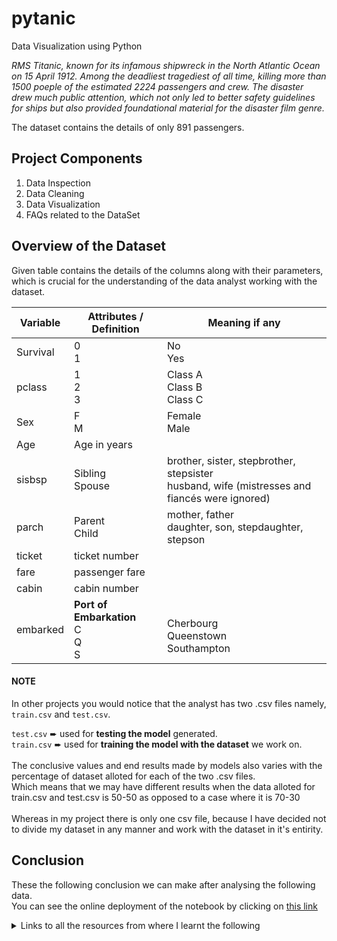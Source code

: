 # pytanic
Data Visualization using Python

*RMS Titanic, known for its infamous shipwreck in the North Atlantic Ocean on 15 April 1912. Among the deadliest tragediest of all time, killing more than 1500 poeple of the estimated 2224 passengers and crew. The disaster drew much public attention, which not only led to better safety guidelines for ships but also provided foundational material for the disaster film genre.*

The dataset contains the details of only 891 passengers.

## Project Components
1. Data Inspection
2. Data Cleaning
3. Data Visualization
4. FAQs related to the DataSet 

## Overview of the Dataset
Given table contains the details of the columns along with their parameters, which is crucial for the understanding of the data analyst working with the dataset.

| Variable| Attributes / Definition | Meaning if any |
|-|-|-|
| Survival| 0<br>1 | No<br>Yes |
| pclass | 1<br>2<br>3 | Class A<br>Class B<br>Class C<br> |
| Sex | F<br>M | Female<br>Male |
| Age | Age in years| |
| sisbsp | Sibling<br>Spouse  | brother, sister, stepbrother, stepsister<br>husband, wife (mistresses and fiancés were ignored) |
| parch | Parent<br>Child  | mother, father<br>daughter, son, stepdaughter, stepson |
| ticket | ticket number |
| fare | passenger fare |
| cabin | cabin number |
| embarked | **Port of Embarkation**<br>C<br>Q<br>S | <br>Cherbourg<br>Queenstown<br>Southampton |

#### NOTE
In other projects you would notice that the analyst has two .csv files namely, `train.csv` and `test.csv`.<br>
  
`test.csv` ➨ used for **testing the model** generated.   
`train.csv` ➨ used for **training the model with the dataset** we work on. 
<br>  
The conclusive values and end results made by models also varies with the percentage of dataset alloted for each of the two .csv files.     
Which means that we may have different results when the data alloted for train.csv and test.csv is 50-50 as opposed to a case where it is 70-30 
<br><br>
Whereas in my project there is only one csv file, because I have decided not to divide my dataset in any manner and work with the dataset in it's entirity. 

## Conclusion
These the following conclusion we can make after analysing the following data.<br>
You can see the online deployment of the notebook by clicking on [this link](https://sewimpractical.github.io/pytanic/index.html)

<details>
<summary>Links to all the resources from where I learnt the following</summary>
1. https://medium.com/analytics-vidhya/data-visualization-titanic-data-set-91531c3ab5a6<br>
2. https://medium.com/@rohanhgupta91/analyze-titanic-dataset-of-kaggle-ab220334b75c<br>
3. https://medium.com/analytics-vidhya/what-is-the-difference-between-training-and-test-dataset-d20820e5f632<br>
4. https://towardsdatascience.com/machine-learning-with-the-titanic-dataset-7f6909e58280<br>
5. https://www.kaggle.com/subinium/awesome-visualization-with-titanic-dataset<br>
6. https://www.kaggle.com/startupsci/titanic-data-science-solutions/<br>
7. https://github.com/abhishekchhibber/Titanic-Data-Visualization<br>
8. https://mastermindlab.github.io/titanic/<br>
9. https://harvard-iacs.github.io/2019-CS109A/labs/lab-5/student/<br>
</details>